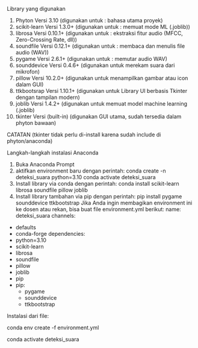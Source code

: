 Library yang digunakan 

1. Phyton Versi 3.10 (digunakan untuk : bahasa utama proyek)
2. scikit-learn Versi 1.3.0+ (digunakan untuk : memuat mode ML (.joblib))
3. librosa Versi 0.10.1+ (digunakan untuk : ekstraksi fitur audio (MFCC, Zero-Crossing Rate, dll))
4. soundfile Versi 0.12.1+ (digunakan untuk : membaca dan menulis file audio (WAV))
5. pygame Versi 2.6.1+ (digunakan untuk : memutar audio WAV)
6. sounddevice Versi 0.4.6+ (digunakan untuk merekam suara dari mikrofon)
7. pillow Versi 10.2.0+ (digunakan untuk menampilkan gambar atau icon dalam GUI)
8. ttkbootsrap Versi 1.10.1+ (digunakan untuk Library UI berbasis Tkinter dengan tampilan modern)
9. joblib Versi 1.4.2+ (digunakan untuk memuat model machine learning (.joblib)
10. tkinter Versi (built-in) (digunakan GUI utama, sudah tersedia dalam phyton bawaan)

CATATAN (tkinter tidak perlu di-install karena sudah include di phyton/anaconda)

Langkah-langkah instalasi Anaconda
1. Buka Anaconda Prompt
2. aktifkan environment baru dengan perintah:
   conda create -n deteksi_suara python=3.10
   conda activate deteksi_suara
3. Install library via conda dengan perintah:
   conda install scikit-learn librosa soundfile pillow joblib
4. Install library tambahan via pip dengan perintah:
   pip install pygame sounddevice ttkbootstrap
Jika Anda ingin membagikan environment ini ke dosen atau rekan, bisa buat file environment.yml berikut:
name: deteksi_suara
channels:
  - defaults
  - conda-forge
dependencies:
  - python=3.10
  - scikit-learn
  - librosa
  - soundfile
  - pillow
  - joblib
  - pip
  - pip:
      - pygame
      - sounddevice
      - ttkbootstrap

Instalasi dari file:

conda env create -f environment.yml

conda activate deteksi_suara
